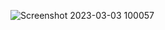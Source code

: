 ![Screenshot 2023-03-03 100057](https://user-images.githubusercontent.com/61365844/222621265-34aa2d08-12bf-4212-9d49-db698642aa62.png)
